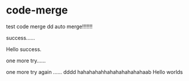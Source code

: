 # code-merge
test code merge
dd
auto merge!!!!!!!

success......

Hello success.

one more try......

one more try  again ......
dddd
hahahahahhahahahahahahaab
Hello worlds

